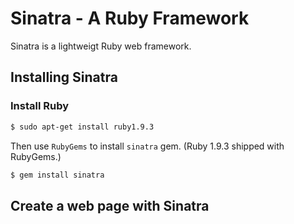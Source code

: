 # Sinatra - A Ruby Framework

Sinatra is a lightweigt Ruby web framework.

## Installing Sinatra

### Install Ruby

```sh
$ sudo apt-get install ruby1.9.3
```

Then use `RubyGems` to install `sinatra` gem. (Ruby 1.9.3 shipped with RubyGems.)

```sh
$ gem install sinatra
```

## Create a web page with Sinatra